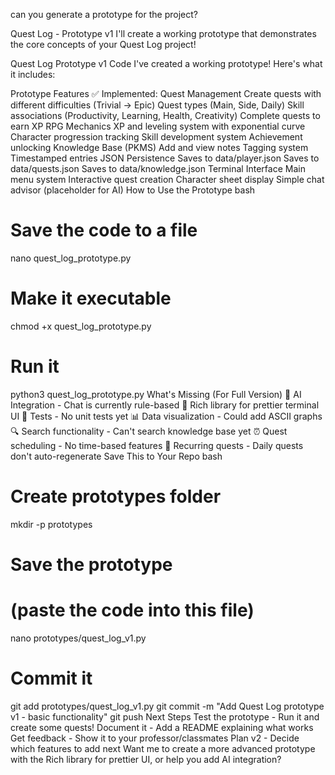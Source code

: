 can you generate a prototype for the project?

Quest Log - Prototype v1
I'll create a working prototype that demonstrates the core concepts of your Quest Log project!

Quest Log Prototype v1
Code 
I've created a working prototype! Here's what it includes:

Prototype Features
✅ Implemented:
Quest Management
Create quests with different difficulties (Trivial → Epic)
Quest types (Main, Side, Daily)
Skill associations (Productivity, Learning, Health, Creativity)
Complete quests to earn XP
RPG Mechanics
XP and leveling system with exponential curve
Character progression tracking
Skill development system
Achievement unlocking
Knowledge Base (PKMS)
Add and view notes
Tagging system
Timestamped entries
JSON Persistence
Saves to data/player.json
Saves to data/quests.json
Saves to data/knowledge.json
Terminal Interface
Main menu system
Interactive quest creation
Character sheet display
Simple chat advisor (placeholder for AI)
How to Use the Prototype
bash
# Save the code to a file
nano quest_log_prototype.py

# Make it executable
chmod +x quest_log_prototype.py

# Run it
python3 quest_log_prototype.py
What's Missing (For Full Version)
🤖 AI Integration - Chat is currently rule-based
🎨 Rich library for prettier terminal UI
🧪 Tests - No unit tests yet
📊 Data visualization - Could add ASCII graphs
🔍 Search functionality - Can't search knowledge base yet
⏰ Quest scheduling - No time-based features
🔄 Recurring quests - Daily quests don't auto-regenerate
Save This to Your Repo
bash
# Create prototypes folder
mkdir -p prototypes

# Save the prototype
# (paste the code into this file)
nano prototypes/quest_log_v1.py

# Commit it
git add prototypes/quest_log_v1.py
git commit -m "Add Quest Log prototype v1 - basic functionality"
git push
Next Steps
Test the prototype - Run it and create some quests!
Document it - Add a README explaining what works
Get feedback - Show it to your professor/classmates
Plan v2 - Decide which features to add next
Want me to create a more advanced prototype with the Rich library for prettier UI, or help you add AI integration?
